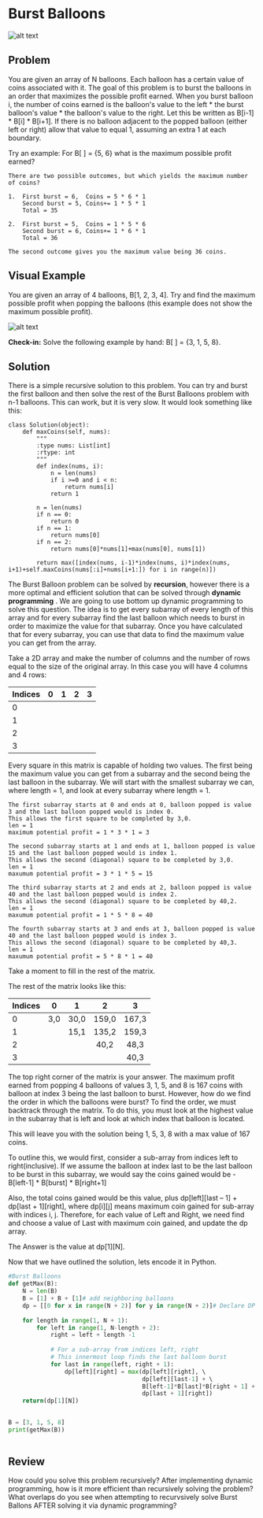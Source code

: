 # Burst Balloons

![alt text](https://github.com/SALVINOJ/InterviewQuestionGuide/blob/master/Dynamic_Programming/BurstBalloons/BurstBalloonsMeme.png "Meme by Jessica Salvino") 

## Problem

You are given an array of N balloons. Each balloon has a certain value of coins associated with it. The goal of this problem is to burst the balloons in an order that maximizes the possible profit earned. When you burst balloon i, the number of coins earned is the balloon's value to the left * the burst balloon's value * the balloon's value to the right. Let this be written as B[i-1] * B[i] * B[i+1]. If there is no balloon adjacent to the popped balloon (either left or right) allow that value to equal 1, assuming an extra 1 at each boundary. 

Try an example: For B[ ] = {5, 6} what is the maximum possible profit earned?

    There are two possible outcomes, but which yields the maximum number of coins?
    
    1.  First burst = 6,  Coins = 5 * 6 * 1
        Second burst = 5, Coins+= 1 * 5 * 1
        Total = 35
    
    2.  First burst = 5,  Coins = 1 * 5 * 6
        Second burst = 6, Coins+= 1 * 6 * 1
        Total = 36
        
    The second outcome gives you the maximum value being 36 coins. 
    
 ## Visual Example
 
 You are given an array of 4 balloons, B[1, 2, 3, 4]. Try and find the maximum possible profit when popping the balloons
 (this example does not show the maximum possible profit).
 
 ![alt text](https://github.com/SALVINOJ/InterviewQuestionGuide/blob/master/Dynamic_Programming/BurstBalloons/Burst%20Balloons%20Example.png "Example by Jessica Salvino") 
    
**Check-in:** Solve the following example by hand: B[ ] = {3, 1, 5, 8}.

## Solution 

There is a simple recursive solution to this problem. You can try and burst the first balloon and then solve the rest of the Burst Balloons problem with n-1 balloons. This can work, but it is very slow. It would look something like this:

    class Solution(object):
        def maxCoins(self, nums):
            """
            :type nums: List[int]
            :rtype: int
            """
            def index(nums, i):
                n = len(nums)
                if i >=0 and i < n:
                    return nums[i]
                return 1

            n = len(nums)
            if n == 0:
                return 0
            if n == 1:
                return nums[0]
            if n == 2:
                return nums[0]*nums[1]+max(nums[0], nums[1])

            return max([index(nums, i-1)*index(nums, i)*index(nums,    i+1)+self.maxCoins(nums[:i]+nums[i+1:]) for i in range(n)])

The Burst Balloon problem can be solved by **recursion**, however there is a more optimal and efficient solution that can be solved through **dynamic programming** . We are going to use bottom up dynamic programming to solve this question. The idea is to get every subarray of every length of this array and for every subarray find the last balloon which needs to burst in order to maximize the value for that subarray. Once you have calculated that for every subarray, you can use that data to find the maximum value you can get from the array. 

Take a 2D array and make the number of columns and the number of rows equal to the size of the original array. 
In this case you will have 4 columns and 4 rows:
       
|Indices| 0   | 1   |  2  |  3  |
| --- |:---:|:---:|:---:|:---:|
|  0  |     |     |     |     |
|  1  |     |     |     |     |
|  2  |     |     |     |     |
|  3  |     |     |     |     |

Every square in this matrix is capable of holding two values. The first being the maximum value you can get from a subarray and the second being the last balloon in the subarray. We will start with the smallest subarray we can, where length = 1, and look at every subarray where length = 1. 

    The first subarray starts at 0 and ends at 0, balloon popped is value 3 and the last balloon popped would is index 0. 
    This allows the first square to be completed by 3,0. 
    len = 1 
    maximum potential profit = 1 * 3 * 1 = 3

    The second subarray starts at 1 and ends at 1, balloon popped is value 15 and the last balloon popped would is index 1. 
    This allows the second (diagonal) square to be completed by 3,0. 
    len = 1
    maxumum potential profit = 3 * 1 * 5 = 15

    The third subarray starts at 2 and ends at 2, balloon popped is value 40 and the last balloon popped would is index 2. 
    This allows the second (diagonal) square to be completed by 40,2. 
    len = 1
    maxumum potential profit = 1 * 5 * 8 = 40
    
    The fourth subarray starts at 3 and ends at 3, balloon popped is value 40 and the last balloon popped would is index 3. 
    This allows the second (diagonal) square to be completed by 40,3. 
    len = 1
    maxumum potential profit = 5 * 8 * 1 = 40

Take a moment to fill in the rest of the matrix.

The rest of the matrix looks like this: 

|Indices| 0   | 1   |  2  |  3  |
| --- |:---:|:---:|:---:|:---:|
|  0  | 3,0 | 30,0|159,0|167,3|
|  1  |     | 15,1|135,2|159,3|
|  2  |     |     | 40,2| 48,3|
|  3  |     |     |     | 40,3|

The top right corner of the matrix is your answer. The maximum profit earned from popping 4 balloons of values 3, 1, 5, and 8 is 167 coins with balloon at index 3 being the last balloon to burst. However, how do we find the order in which the balloons were burst? To find the order, we must backtrack through the matrix. To do this, you must look at the highest value in the subarray that is left and look at which index that balloon is located. 

This will leave you with the solution being 1, 5, 3, 8 with a max value of 167 coins. 

To outline this, we would first, consider a sub-array from indices left to right(inclusive).
If we assume the balloon at index last to be the last balloon to be burst in this subarray, we would say the coins gained would be - B[left-1] * B[burst] * B[right+1]

Also, the total coins gained would be this value, plus dp[left][last – 1] + dp[last + 1][right], where dp[i][j] means maximum coin gained for sub-array with indices i, j.
Therefore, for each value of Left and Right, we need find and choose a value of Last with maximum coin gained, and update the dp array.

The Answer is the value at dp[1][N].

Now that we have outlined the solution, lets encode it in Python. 


```Python
#Burst Balloons
def getMax(B): 
    N = len(B) 
    B = [1] + B + [1]# add neighboring balloons 
    dp = [[0 for x in range(N + 2)] for y in range(N + 2)]# Declare DP Array 
      
    for length in range(1, N + 1): 
        for left in range(1, N-length + 2): 
            right = left + length -1
  
            # For a sub-array from indices left, right 
            # This innermost loop finds the last balloon burst 
            for last in range(left, right + 1): 
                dp[left][right] = max(dp[left][right], \ 
                                      dp[left][last-1] + \ 
                                      B[left-1]*B[last]*B[right + 1] + \ 
                                      dp[last + 1][right]) 
    return(dp[1][N])
    

B = [3, 1, 5, 8] 
print(getMax(B)) 
       
```
  
## Review
How could you solve this problem recursively? After implementing dynamic programming, how is it more efficient than recursively solving the problem? What overlaps do you see when attempting to recurvsively solve Burst Ballons AFTER solving it via dynamic programming?
